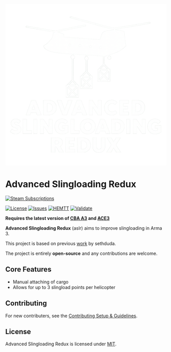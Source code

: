 <p align="center">
    <img src="https://github.com/Andx667/advanced_slingloading_redux/blob/main/img/logo_aslr.png" width="512">
</p>

# Advanced Slingloading Redux

<p style="text-align: center;">

[![Steam Subscriptions](https://img.shields.io/steam/subscriptions/3573851584?style=for-the-badge&logo=steam&label=Steam%20Workshop&color=%23690000&link=https%3A%2F%2Fsteamcommunity.com%2Fsharedfiles%2Ffiledetails%2F%3Fid%3573851584)](https://steamcommunity.com/sharedfiles/filedetails/?id=3573851584)

[![License](https://img.shields.io/badge/License-MIT-red?style=flat-square)](https://github.com/Andx667/advanced_slingloading_redux/blob/main/LICENSE.md)
[![Issues](https://img.shields.io/github/issues-raw/Andx667/advanced_slingloading_redux.svg?style=flat-square&label=Issues)](https://github.com/Andx667/advanced_slingloading_redux/issues)
[![HEMTT](https://img.shields.io/github/actions/workflow/status/Andx667/advanced_slingloading_redux/hemtt.yml?style=flat-square&label=HEMTT)](https://github.com/Andx667/advanced_slingloading_redux/actions/workflows/hemtt.yml)
[![Validate](https://img.shields.io/github/actions/workflow/status/Andx667/advanced_slingloading_redux/validate.yml?style=flat-square&label=Validate)](https://github.com/Andx667/advanced_slingloading_redux/actions/workflows/validate.yml)

</p>

<p style="text-align: center;">

**Requires the latest version of [CBA A3](https://github.com/CBATeam/CBA_A3/releases/latest) and [ACE3](https://github.com/acemod/ACE3/releases/latest)**

</p>

**Advanced Slingloading Redux** (aslr) aims to improve slingloading in Arma 3.

This project is based on previous [work](https://github.com/sethduda/AdvancedSlingLoading) by sethduda.

The project is entirely **open-source** and any contributions are welcome.

## Core Features

- Manual attaching of cargo
- Allows for up to 3 slingload points per helicopter

## Contributing

For new contributers, see the [Contributing Setup & Guidelines](./.github/CONTRIBUTING.md).

## License

Advanced Slingloading Redux is licensed under [MIT](./LICENSE.md).
